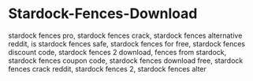 # Stardock-Fences-Download
stardock fences pro, stardock fences crack, stardock fences alternative reddit, is stardock fences safe, stardock fences for free, stardock fences discount code, stardock fences 2 download, fences from stardock, stardock fences coupon code, stardock fences download free, stardock fences crack reddit, stardock fences 2, stardock fences alter

